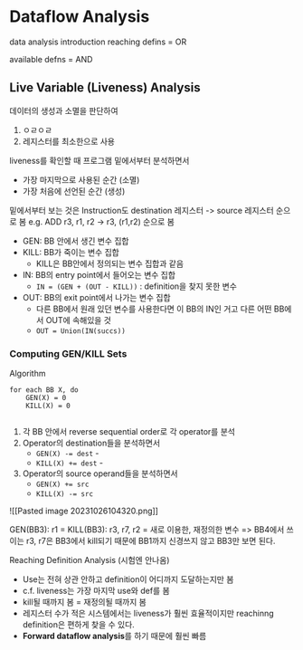 # Dataflow Analysis



data analysis introduction
reaching defins = OR

available defns = AND


## Live Variable (Liveness) Analysis
데이터의 생성과 소멸을 판단하여
1. ㅇㄹㅇㄹ
2. 레지스터를 최소한으로 사용


liveness를 확인할 때 프로그램 밑에서부터 분석하면서 
- 가장 마지막으로 사용된 순간 (소멸)
- 가장 처음에 선언된 순간 (생성)

밑에서부터 보는 것은 Instruction도 destination 레지스터 -> source 레지스터 순으로 봄
e.g. ADD r3, r1, r2 -> r3, (r1,r2) 순으로 봄 

- GEN: BB 안에서 생긴 변수 집합
- KILL: BB가 죽이는 변수 집합
	- KILL은 BB안에서 정의되는 변수 집합과 같음
- IN: BB의 entry point에서 들어오는 변수 집합
	- `IN = (GEN + (OUT - KILL))` : definition을 찾지 못한 변수
- OUT: BB의 exit point에서 나가는 변수 집합
	- 다른 BB에서 원래 있던 변수를 사용한다면 이 BB의 IN인 거고 다른 어떤 BB에서 OUT에 속해있을 것
	- `OUT = Union(IN(succs))`
### Computing GEN/KILL Sets

Algorithm

```
for each BB X, do
	GEN(X) = 0
	KILL(X) = 0
	
```

1. 각 BB 안에서 reverse sequential order로 각 operator를 분석
2. Operator의 destination들을 분석하면서
	- `GEN(X) -= dest` - 
	- `KILL(X) += dest` - 
3. Operator의 source operand들을 분석하면서
	- `GEN(X) += src`
	- `KILL(X) -= src` 



![[Pasted image 20231026104320.png]]

GEN(BB3): r1 = 
KILL(BB3): r3, r7, r2 = 새로 이용한, 재정의한 변수
=> BB4에서 쓰이는 r3, r7은 BB3에서 kill되기 때문에 BB1까지 신경쓰지 않고 BB3만 보면 된다.

 
Reaching Definition Analysis (시험엔 안나옴)
- Use는 전혀 상관 안하고 definition이 어디까지 도달하는지만 봄
- c.f. liveness는 가장 마지막 use와 def를 봄
- kill될 때까지 봄 = 재정의될 때까지 봄
- 레지스터 수가 적은 시스템에서는 liveness가 훨씬 효율적이지만 reachinng definition은 편하게 찾을 수 있다.
- **Forward dataflow analysis**를 하기 때문에 훨씬 빠름
